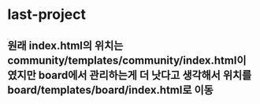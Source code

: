 # last-project

## 원래 index.html의 위치는 community/templates/community/index.html이였지만 board에서 관리하는게 더 낫다고 생각해서 위치를 board/templates/board/index.html로 이동

